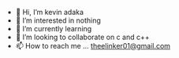 - 👋 Hi, I’m kevin adaka
- 👀 I’m interested in nothing
- 🌱 I’m currently learning 
- 💞️ I’m looking to collaborate on c and c++
- 📫 How to reach me ... theelinker01@gmail.com

<!---
Kevlinker/Kevlinker is a ✨ special ✨ repository because its `README.md` (this file) appears on your GitHub profile.
You can click the Preview link to take a look at your changes.
--->

